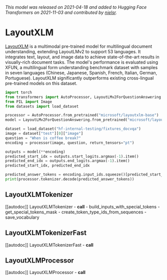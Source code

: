 <!--Copyright 2021 The HuggingFace Team. All rights reserved.

Licensed under the Apache License, Version 2.0 (the "License"); you may not use this file except in compliance with
the License. You may obtain a copy of the License at

http://www.apache.org/licenses/LICENSE-2.0

Unless required by applicable law or agreed to in writing, software distributed under the License is distributed on
an "AS IS" BASIS, WITHOUT WARRANTIES OR CONDITIONS OF ANY KIND, either express or implied. See the License for the
specific language governing permissions and limitations under the License.

⚠️ Note that this file is in Markdown but contain specific syntax for our doc-builder (similar to MDX) that may not be
rendered properly in your Markdown viewer.

-->
*This model was released on 2021-04-18 and added to Hugging Face Transformers on 2021-11-03 and contributed by [nielsr](https://huggingface.co/nielsr).*

# LayoutXLM

[LayoutXLM](https://huggingface.co/papers/2104.08836) is a multimodal pre-trained model for multilingual document understanding, extending LayoutLMv2 to support 53 languages. It integrates text, layout, and image data to achieve state-of-the-art results in visually-rich document tasks. The model's performance is evaluated using XFUN, a multilingual form understanding benchmark dataset with samples in seven languages (Chinese, Japanese, Spanish, French, Italian, German, Portuguese). LayoutXLM significantly outperforms existing cross-lingual pre-trained models on this dataset.

<hfoptions id="usage">
<hfoption id="LayoutLMv2ForQuestionAnswering">

```py
import torch
from transformers import AutoProcessor, LayoutLMv2ForQuestionAnswering
from PIL import Image
from datasets import load_dataset

processor = AutoProcessor.from_pretrained("microsoft/layoutxlm-base")
model = LayoutLMv2ForQuestionAnswering.from_pretrained("microsoft/layoutxlm-base", dtype="auto")

dataset = load_dataset("hf-internal-testing/fixtures_docvqa")
image = dataset["test"][0]["image"]
question = "When is coffee break?"
encoding = processor(image, question, return_tensors="pt")

outputs = model(**encoding)
predicted_start_idx = outputs.start_logits.argmax(-1).item()
predicted_end_idx = outputs.end_logits.argmax(-1).item()
predicted_start_idx, predicted_end_idx

predicted_answer_tokens = encoding.input_ids.squeeze()[predicted_start_idx : predicted_end_idx + 1]
print(processor.tokenizer.decode(predicted_answer_tokens))
```

</hfoption>
</hfoptions>

## LayoutXLMTokenizer

[[autodoc]] LayoutXLMTokenizer
    - __call__
    - build_inputs_with_special_tokens
    - get_special_tokens_mask
    - create_token_type_ids_from_sequences
    - save_vocabulary

## LayoutXLMTokenizerFast

[[autodoc]] LayoutXLMTokenizerFast
    - __call__

## LayoutXLMProcessor

[[autodoc]] LayoutXLMProcessor
    - __call__

